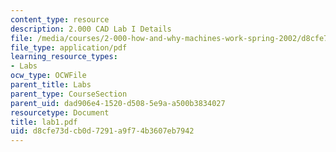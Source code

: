 ```yaml
---
content_type: resource
description: 2.000 CAD Lab I Details
file: /media/courses/2-000-how-and-why-machines-work-spring-2002/d8cfe73dcb0d7291a9f74b3607eb7942_lab1.pdf
file_type: application/pdf
learning_resource_types:
- Labs
ocw_type: OCWFile
parent_title: Labs
parent_type: CourseSection
parent_uid: dad906e4-1520-d508-5e9a-a500b3834027
resourcetype: Document
title: lab1.pdf
uid: d8cfe73d-cb0d-7291-a9f7-4b3607eb7942
---
```

